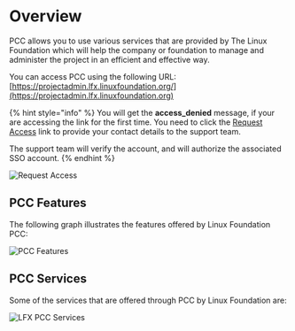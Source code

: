 # Overview

PCC allows you to use various services that are provided by The Linux Foundation which will help the company or foundation to manage and administer the project in an efficient and effective way.

You can access PCC using the following URL:\
[https://projectadmin.lfx.linuxfoundation.org/](https://projectadmin.lfx.linuxfoundation.org)

{% hint style="info" %}
You will get the **access\_denied** message, if your are accessing the link for the first time. You need to click the [Request Access](https://jira.linuxfoundation.org/plugins/servlet/theme/portal/4/create/358) link to provide your contact details to the support team.

The support team will verify the account, and will authorize the associated SSO account.
{% endhint %}

![Request Access](https://files.gitbook.com/v0/b/gitbook-28427.appspot.com/o/assets%2F-MT\_pAMg4FUQlUpKbPvg%2F-MfmW1e2NDd\_S0oxsMZN%2F-MfmWy2wYQ61pnJNojf1%2FRequest%20Access.png?alt=media\&token=57b8470f-4905-4019-bf9a-c9bcd9798fd3)

## PCC Features

The following graph illustrates the features offered by Linux Foundation PCC:

![PCC Features](https://files.gitbook.com/v0/b/gitbook-28427.appspot.com/o/assets%2F-MT\_pAMg4FUQlUpKbPvg%2F-MfmX72-krTw9VGqSBxS%2F-MfmrOVxRr76IcxBHfFv%2FProject%20Control%20Center.png?alt=media\&token=8716b363-caa8-4c63-bf64-24f46c7c780e)

## PCC Services

Some of the services that are offered through PCC by Linux Foundation are:

![LFX PCC Services](https://files.gitbook.com/v0/b/gitbook-28427.appspot.com/o/assets%2F-MT\_pAMg4FUQlUpKbPvg%2F-MfmrV62vUo8Xwf7k-wx%2F-MfnMeFP-9JVkENwxma9%2FLF%20PCC%20Services.png?alt=media\&token=55ea44ef-3f68-490c-b212-f4ea07eea80a)
